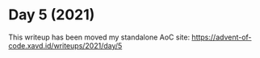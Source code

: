 # Day 5 (2021)

This writeup has been moved my standalone AoC site: https://advent-of-code.xavd.id/writeups/2021/day/5

